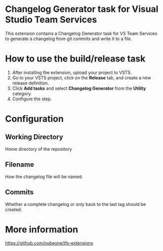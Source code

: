 # Changelog Generator task for Visual Studio Team Services
This extension contains a Changelog Generator task for VS Team Services to generate a changelog from git commits and write it to a file.

# How to use the build/release task
1. After installing the extension, upload your project to VSTS.
2. Go to your VSTS project, click on the **Release** tab, and create a new release definition.
3. Click **Add tasks** and select **Changelog Generator** from the **Utility** category.
4. Configure the step.

# Configuration
## Working Directory
Home directory of the repository
## Filename
How the changelog file will be named.
## Commits
Whether a complete changelog or only back to the last tag should be created.


# More information
https://github.com/nubeone/tfs-extensions